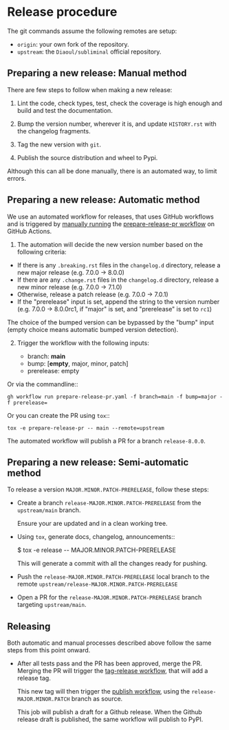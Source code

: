 # Release procedure

The git commands assume the following remotes are setup:

* ``origin``: your own fork of the repository.
* ``upstream``: the ``Diaoul/subliminal`` official repository.

## Preparing a new release: Manual method

There are few steps to follow when making a new release:

1. Lint the code, check types, test, check the coverage is high enough
and build and test the documentation.

2. Bump the version number, wherever it is, and update ``HISTORY.rst``
with the changelog fragments.

3. Tag the new version with ``git``.

4. Publish the source distribution and wheel to Pypi.

Although this can all be done manually, there is an automated way,
to limit errors.

## Preparing a new release: Automatic method

We use an automated workflow for releases, that uses GitHub workflows and is triggered
by [manually running](https://docs.github.com/en/actions/managing-workflow-runs/manually-running-a-workflow)
the [prepare-release-pr workflow](https://github.com/Diaoul/subliminal/actions/workflows/prepare-release-pr.yaml)
on GitHub Actions.

1. The automation will decide the new version number based on the following criteria:

- If there is any ``.breaking.rst`` files in the ``changelog.d`` directory, release a new major release
  (e.g. 7.0.0 -> 8.0.0)
- If there are any ``.change.rst`` files in the
  ``changelog.d`` directory, release a new minor release
  (e.g. 7.0.0 -> 7.1.0)
- Otherwise, release a patch release
  (e.g. 7.0.0 -> 7.0.1)
- If the "prerelease" input is set, append the string to the version number
  (e.g. 7.0.0 -> 8.0.0rc1, if "major" is set, and "prerelease" is set to `rc1`)

The choice of the bumped version can be bypassed by the "bump" input
(empty choice means automatic bumped version detection).

2. Trigger the workflow with the following inputs:

   - branch: **main**
   - bump: [**empty**, major, minor, patch]
   - prerelease: empty

Or via the commandline::

    gh workflow run prepare-release-pr.yaml -f branch=main -f bump=major -f prerelease=

Or you can create the PR using ``tox``::

    tox -e prepare-release-pr -- main --remote=upstream

The automated workflow will publish a PR for a branch ``release-8.0.0``.


## Preparing a new release: Semi-automatic method

To release a version ``MAJOR.MINOR.PATCH-PRERELEASE``, follow these steps:

* Create a branch ``release-MAJOR.MINOR.PATCH-PRERELEASE`` from the ``upstream/main`` branch.

   Ensure your are updated and in a clean working tree.

* Using ``tox``, generate docs, changelog, announcements::

    $ tox -e release -- MAJOR.MINOR.PATCH-PRERELEASE

   This will generate a commit with all the changes ready for pushing.

* Push the ``release-MAJOR.MINOR.PATCH-PRERELEASE`` local branch to the remote
``upstream/release-MAJOR.MINOR.PATCH-PRERELEASE``

* Open a PR for the ``release-MAJOR.MINOR.PATCH-PRERELEASE`` branch targeting ``upstream/main``.


## Releasing

Both automatic and manual processes described above follow the same steps from this point onward.

* After all tests pass and the PR has been approved, merge the PR.
  Merging the PR will trigger the
  [tag-release workflow](https://github.com/Diaoul/subliminal/actions/workflows/tag-release.yaml), that will add a release tag.

  This new tag will then trigger the
  [publish workflow](https://github.com/Diaoul/subliminal/actions/workflows/publish.yaml),
  using the ``release-MAJOR.MINOR.PATCH`` branch as source.

  This job will publish a draft for a Github release.
  When the Github release draft is published, the same workflow will publish to PyPI.
